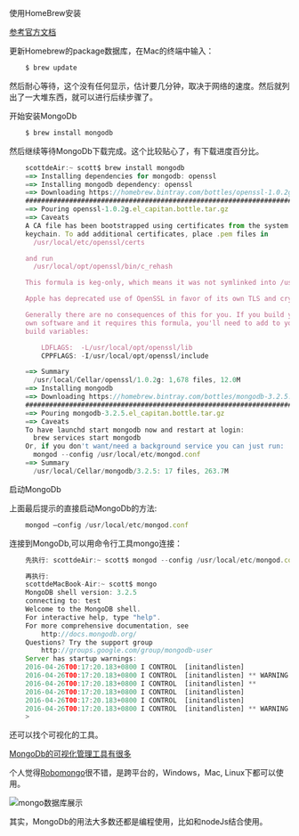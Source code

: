 
使用HomeBrew安装

[参考官方文档](https://docs.mongodb.org/manual/tutorial/install-mongodb-on-os-x/)

更新Homebrew的package数据库，在Mac的终端中输入：

```javascript
    $ brew update
```
然后耐心等待，这个没有任何显示，估计要几分钟，取决于网络的速度。然后就列出了一大堆东西，就可以进行后续步骤了。

开始安装MongoDb

```javascript
    $ brew install mongodb
```
然后继续等待MongoDb下载完成。这个比较贴心了，有下载进度百分比。

```javascript
    scottdeAir:~ scott$ brew install mongodb
    ==> Installing dependencies for mongodb: openssl
    ==> Installing mongodb dependency: openssl
    ==> Downloading https://homebrew.bintray.com/bottles/openssl-1.0.2g.el_capitan.b
    ######################################################################## 100.0%
    ==> Pouring openssl-1.0.2g.el_capitan.bottle.tar.gz
    ==> Caveats
    A CA file has been bootstrapped using certificates from the system
    keychain. To add additional certificates, place .pem files in
      /usr/local/etc/openssl/certs

    and run
      /usr/local/opt/openssl/bin/c_rehash

    This formula is keg-only, which means it was not symlinked into /usr/local.

    Apple has deprecated use of OpenSSL in favor of its own TLS and crypto libraries

    Generally there are no consequences of this for you. If you build your
    own software and it requires this formula, you'll need to add to your
    build variables:

        LDFLAGS:  -L/usr/local/opt/openssl/lib
        CPPFLAGS: -I/usr/local/opt/openssl/include

    ==> Summary
      /usr/local/Cellar/openssl/1.0.2g: 1,678 files, 12.0M
    ==> Installing mongodb
    ==> Downloading https://homebrew.bintray.com/bottles/mongodb-3.2.5.el_capitan.bo
    ######################################################################## 100.0%
    ==> Pouring mongodb-3.2.5.el_capitan.bottle.tar.gz
    ==> Caveats
    To have launchd start mongodb now and restart at login:
      brew services start mongodb
    Or, if you don't want/need a background service you can just run:
      mongod --config /usr/local/etc/mongod.conf
    ==> Summary
      /usr/local/Cellar/mongodb/3.2.5: 17 files, 263.7M
```
启动MongoDb

上面最后提示的直接启动MongoDb的方法:
```javascript
    mongod —config /usr/local/etc/mongod.conf
```
连接到MongoDb,可以用命令行工具mongo连接：
```javascript
    先执行: scottdeAir:~ scott$ mongod --config /usr/local/etc/mongod.conf
```
```javascript
    再执行:
    scottdeMacBook-Air:~ scott$ mongo
    MongoDB shell version: 3.2.5
    connecting to: test
    Welcome to the MongoDB shell.
    For interactive help, type "help".
    For more comprehensive documentation, see
    	http://docs.mongodb.org/
    Questions? Try the support group
    	http://groups.google.com/group/mongodb-user
    Server has startup warnings:
    2016-04-26T00:17:20.183+0800 I CONTROL  [initandlisten]
    2016-04-26T00:17:20.183+0800 I CONTROL  [initandlisten] ** WARNING: Access control is not enabled for the database.
    2016-04-26T00:17:20.183+0800 I CONTROL  [initandlisten] **          Read and write access to data and configuration is unrestricted.
    2016-04-26T00:17:20.183+0800 I CONTROL  [initandlisten]
    2016-04-26T00:17:20.183+0800 I CONTROL  [initandlisten]
    2016-04-26T00:17:20.183+0800 I CONTROL  [initandlisten] ** WARNING: soft rlimits too low. Number of files is 256, should be at least 1000
    >
```
还可以找个可视化的工具。

[MongoDb的可视化管理工具有很多](https://docs.mongodb.org/ecosystem/tools/administration-interfaces/)

个人觉得[Robomongo](http://www.robomongo.org/download)很不错，是跨平台的，Windows，Mac, Linux下都可以使用。

![mongo数据库展示](http://7lryhp.com1.z0.glb.clouddn.com/mongo.jpg)

其实，MongoDb的用法大多数还都是编程使用，比如和nodeJs结合使用。



